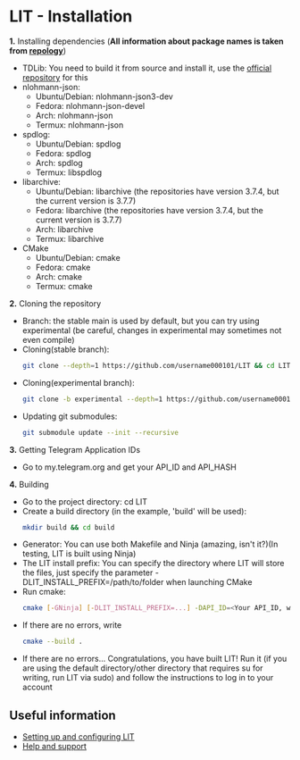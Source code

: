 # LIT - Installation

**1.** Installing dependencies (**All information about package names is taken from [repology](https://repology.org)**)

 - TDLib: You need to build it from source and install it, use the [official repository](https://github.com/tdlib/td) for this
 - nlohmann-json: 
   - Ubuntu/Debian: nlohmann-json3-dev
   - Fedora: nlohmann-json-devel
   - Arch: nlohmann-json
   - Termux: nlohmann-json
 - spdlog:
   - Ubuntu/Debian: spdlog
   - Fedora: spdlog
   - Arch: spdlog
   - Termux: libspdlog
 - libarchive:
   - Ubuntu/Debian: libarchive (the repositories have version 3.7.4, but the current version is 3.7.7)
   - Fedora: libarchive (the repositories have version 3.7.4, but the current version is 3.7.7)
   - Arch: libarchive
   - Termux: libarchive
 - CMake
   - Ubuntu/Debian: cmake
   - Fedora: cmake
   - Arch: cmake
   - Termux: cmake

**2.**  Cloning the repository

- Branch: the stable main is used by default, but you can try using experimental (be careful, changes in experimental may sometimes not even compile)
- Cloning(stable branch):
  ```bash
  git clone --depth=1 https://github.com/username000101/LIT && cd LIT
  ```
- Cloning(experimental branch):
  ```bash
  git clone -b experimental --depth=1 https://github.com/username000101/LIT && cd LIT
  ```
- Updating git submodules:
  ```bash
  git submodule update --init --recursive
  ```

**3.** Getting Telegram Application IDs

- Go to my.telegram.org and get your API_ID and API_HASH

**4.** Building

- Go to the project directory: cd LIT
- Create a build directory (in the example, 'build' will be used):
  ```bash
  mkdir build && cd build
  ```
- Generator: You can use both Makefile and Ninja (amazing, isn't it?)(In testing, LIT is built using Ninja)
- The LIT install prefix: You can specify the directory where LIT will store the files, just specify the parameter -DLIT_INSTALL_PREFIX=/path/to/folder when launching CMake
- Run cmake:
  ```bash
  cmake [-GNinja] [-DLIT_INSTALL_PREFIX=...] -DAPI_ID=<Your API_ID, which you received from my.telegram.org> -DAPI_HASH=<Your API_HASH, which you received from my.telegram.org> ..
  ```
- If there are no errors, write
  ```bash
  cmake --build .
  ```
- If there are no errors... Congratulations, you have built LIT! Run it (if you are using the default directory/other directory that requires su for writing, run LIT via sudo) and follow the instructions to log in to your account



## Useful information

- [Setting up and configuring LIT](https://github.com/username000101/LIT/tree/main/readme's/CONFIGURING.md)
- [Help and support](https://github.com/username000101/LIT/tree/main/readme's/HELP.md)
